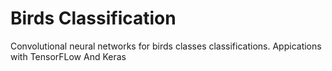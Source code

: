 # Birds Classification
Convolutional neural networks for birds classes classifications. Appications with TensorFLow And Keras

